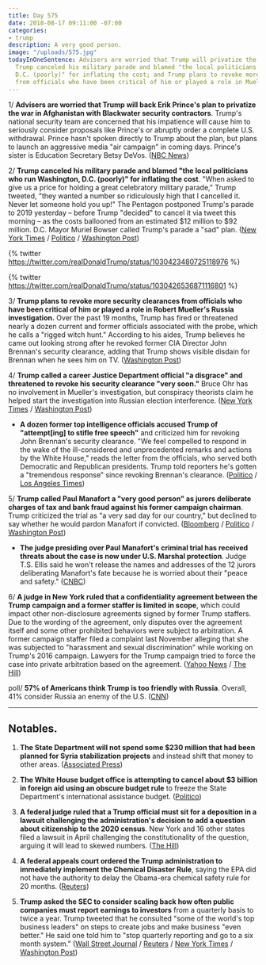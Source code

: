 ```yaml
---
title: Day 575
date: 2018-08-17 09:11:00 -07:00
categories:
- trump
description: A very good person.
image: "/uploads/575.jpg"
todayInOneSentence: Advisers are worried that Trump will privatize the war in Afghanistan;
  Trump canceled his military parade and blamed "the local politicians who run Washington,
  D.C. (poorly)" for inflating the cost; and Trump plans to revoke more security clearances
  from officials who have been critical of him or played a role in Mueller's investigation.
---
```


1/ **Advisers are worried that Trump will back Erik Prince's plan to privatize the war in Afghanistan with Blackwater security contractors**. Trump's national security team are concerned that his impatience will cause him to seriously consider proposals like Prince's or abruptly order a complete U.S. withdrawal. Prince hasn't spoken directly to Trump about the plan, but plans to launch an aggressive media "air campaign" in coming days. Prince's sister is Education Secretary Betsy DeVos. ([NBC News](https://www.nbcnews.com/news/military/officials-worry-trump-may-back-erik-prince-plan-privatize-war-n901401))

2/ **Trump canceled his military parade and blamed "the local politicians who run Washington, D.C. (poorly)" for inflating the cost**. "When asked to give us a price for holding a great celebratory military parade," Trump tweeted, "they wanted a number so ridiculously high that I cancelled it. Never let someone hold you up!" The Pentagon postponed Trump's parade to 2019  yesterday – before Trump "decided" to cancel it via tweet this morning – as the costs ballooned from an estimated $12 million to $92 million. D.C. Mayor Muriel Bowser called Trump's parade a "sad" plan. ([New York Times](https://www.nytimes.com/2018/08/17/us/politics/trump-military-parade.html) / [Politico](https://www.politico.com/story/2018/08/17/trump-cancels-military-parade-fighter-jets-783035) / [Washington Post](https://www.washingtonpost.com/politics/trump-blames-dc-officials-for-postponing-his-planned-military-parade/2018/08/17/e96687c8-a205-11e8-8e87-c869fe70a721_story.html))

{% twitter https://twitter.com/realDonaldTrump/status/1030423480725118976 %}

{% twitter https://twitter.com/realDonaldTrump/status/1030426536871116801 %}

3/ **Trump plans to revoke more security clearances from officials who have been critical of him or played a role in Robert Mueller's Russia investigation.** Over the past 19 months, Trump has fired or threatened nearly a dozen current and former officials associated with the probe, which he calls a "rigged witch hunt." According to his aides, Trump believes he came out looking strong after he revoked former CIA Director John Brennan's security clearance, adding that Trump shows visible disdain for Brennan when he sees him on TV. ([Washington Post](https://www.washingtonpost.com/politics/trump-gears-up-to-strip-more-clearances-from-officials-tied-to-russia-probe/2018/08/16/341fe418-a165-11e8-93e3-24d1703d2a7a_story.html?utm_term=.b2bca5e3e978))

4/ **Trump called a career Justice Department official "a disgrace" and threatened to revoke his security clearance "very soon."** Bruce Ohr has no involvement in Mueller's investigation, but conspiracy theorists claim he helped start the investigation into Russian election interference. ([New York Times](https://www.nytimes.com/2018/08/17/us/politics/trump-conspiracy-bruce-nellie-ohr.html) / [Washington Post](https://www.washingtonpost.com/politics/former-intelligence-officials-rebuke-trump-for-pulling-brennans-security-clearance/2018/08/17/ea8382f2-a20d-11e8-8e87-c869fe70a721_story.html))

* **A dozen former top intelligence officials accused Trump of "attempt\[ing\] to stifle free speech"** and criticized him for revoking John Brennan's security clearance. "We feel compelled to respond in the wake of the ill-considered and unprecedented remarks and actions by the White House," reads the letter from the officials, who served both Democratic and Republican presidents. Trump told reporters he's gotten a "tremendous response" since revoking Brennan's clearance. ([Politico](https://www.politico.com/story/2018/08/16/trump-brennan-intelligence-officials-criticism-782898) / [Los Angeles Times](http://www.latimes.com/politics/la-na-pol-trump-intel-chiefs-20180816-story.html))

5/ **Trump called Paul Manafort a "very good person" as jurors deliberate charges of tax and bank fraud against his former campaign chairman**. Trump criticized the trial as "a very sad day for our country," but declined to say whether he would pardon Manafort if convicted. ([Bloomberg](https://www.bloomberg.com/news/articles/2018-08-17/trump-calls-manafort-good-person-and-criticizes-fraud-trial) / [Politico](https://www.politico.com/story/2018/08/17/paul-manafort-trial-trump-pardon-783133) / [Washington Post](https://www.washingtonpost.com/local/jury-begins-deliberations-in-paul-manaforts-tax--and-bank-fraud-trial/2018/08/16/d2b0f486-a170-11e8-8e87-c869fe70a721_story.html))

* **The judge presiding over Paul Manafort's criminal trial has received threats about the case is now under U.S. Marshal protection**. Judge T.S. Ellis said he won't release the names and addresses of the 12 jurors deliberating Manafort's fate because he is worried about their "peace and safety." ([CNBC](https://www.cnbc.com/2018/08/17/judge-in-paul-manafort-trial-said-hes-been-threatened.html))

6/ **A judge in New York ruled that a confidentiality agreement between the Trump campaign and a former staffer is limited in scope**, which could impact other non-disclosure agreements signed by former Trump staffers. Due to the wording of the agreement, only disputes over the agreement itself and some other prohibited behaviors were subject to arbitration. A former campaign staffer filed a complaint last November alleging that she was subjected to "harassment and sexual discrimination" while working on Trump's 2016 campaign. Lawyers for the Trump campaign tried to force the case into private arbitration based on the agreement. ([Yahoo News](https://www.yahoo.com/news/judge-says-trump-campaign-screwed-wording-confidentiality-agreements-025613573.html) / [The Hill](http://thehill.com/homenews/administration/402356-judge-rules-white-house-confidentiality-agreement-is-limited-in-scope))

poll/ **57% of Americans think Trump is too friendly with Russia**. Overall, 41% consider Russia an enemy of the U.S. ([CNN](https://www.cnn.com/2018/08/17/politics/cnn-poll-trump-russia-enemy/index.html))

---

## Notables.

1. **The State Department will not spend some $230 million that had been planned for Syria stabilization projects** and instead shift that money to other areas. ([Associated Press](https://apnews.com/31eaa3ca51ed480f90ef6363156b710e))

2. **The White House budget office is attempting to cancel about $3 billion in foreign aid using an obscure budget rule** to freeze the State Department's international assistance budget. ([Politico](https://www.politico.com/story/2018/08/17/white-house-cut-foreign-aid-money-743481))

3. **A federal judge ruled that a Trump official must sit for a deposition in a lawsuit challenging the administration's decision to add a question about citizenship to the 2020 census**. New York and 16 other states filed a lawsuit in April challenging the constitutionality of the question, arguing it will lead to skewed numbers. ([The Hill](http://thehill.com/regulation/court-battles/402361-judge-rules-trump-official-can-be-deposed-over-census-citizenship))

4. **A federal appeals court ordered the Trump administration to immediately implement the Chemical Disaster Rule**, saying the EPA did not have the authority to delay the Obama-era chemical safety rule for 20 months. ([Reuters](https://www.reuters.com/article/us-usa-court-chemicals-safety/u-s-court-orders-trump-administration-to-enforce-chemical-safety-rule-idUSKBN1L222W))

5. **Trump asked the SEC to consider scaling back how often public companies must report earnings to investors** from a quarterly basis to twice a year. Trump tweeted that he consulted "some of the world's top business leaders" on steps to create jobs and make business "even better." He said one told him to "stop quarterly reporting and go to a six month system." ([Wall Street Journal](https://www.wsj.com/articles/trump-directs-sec-to-study-six-month-reporting-for-public-companies-1534507058) / [Reuters](https://www.reuters.com/article/us-usa-sec-trump/sec-asked-to-study-six-month-filing-system-for-companies-trump-idUSKBN1L217G) / [New York Times](https://www.nytimes.com/2018/08/17/business/dealbook/trump-quarterly-earnings.html) / [Washington Post](https://www.washingtonpost.com/business/2018/08/17/trump-calls-regulators-consider-changing-how-often-companies-report-earnings/))